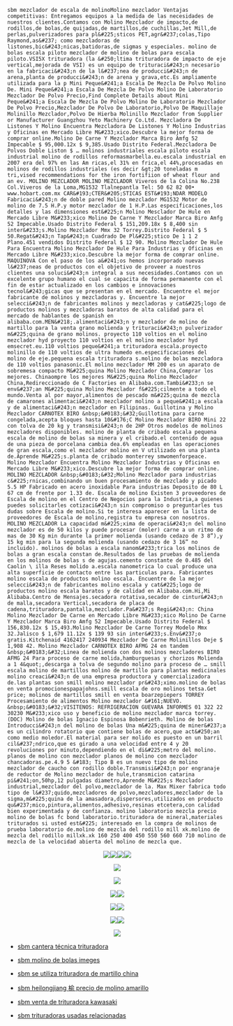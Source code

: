 
```
sbm mezclador de escala de molinoMolino mezclador Ventajas competitivas: Entregamos equipos a la medida de las necesidades de nuestros clientes.Contamos con Molino Mezclador de impacto,de rodillos,de bolas,de quijadas,de martillos,de cuchillas,Jet Mill,de perlas,pulverizadores para pl&#225;sticos PET,agr&#237;colas,Tipo Raymond,as&#237; como mezcladoras de listones,bic&#243;nicas,batidoras,de sigmas y especiales. molino de bolas escala piloto mezclador de molino de bolas para escala piloto.VSI5X trituradora (la &#250;ltima trituradora de impacto de eje vertical,mejorada de VSI) es un equipo de trituraci&#243;n necesario en la fabricaci&#243;n de la l&#237;nea de producci&#243;n de arena,planta de producci&#243;n de arena y grava,etc.Es ampliamente utilizada para la p Mini Peque&#241;a Escala De Mezcla De Polvo Molino De. Mini Peque&#241;a Escala De Mezcla De Polvo Molino De Laboratorio Mezclador De Polvo Precio,Find Complete Details about Mini Peque&#241;a Escala De Mezcla De Polvo Molino De Laboratorio Mezclador De Polvo Precio,Mezclador De Polvo De Laboratorio,Polvo De Maquillaje Molinillo Mezclador,Polvo De Hierba Molinillo Mezclador from Supplier or Manufacturer Guangzhou Yeto Machinery Co.Ltd. Mezcladora De Listones Y Molino Encuentra Mezcladora De Listones Y Molino Industrias y Oficinas en Mercado Libre M&#233;xico.Descubre la mejor forma de comprar online.Molino De Carne Y Mezclador Marca Biro Amfg 52 Impecable $ 95,000.12x $ 9,385.Usado Distrito Federal.Mezcladora De Polvos Doble Liston $ … molinos industriales escala piloto escala industrial molino de rodillos reformasmarbella.eu.escala industrial en 2007 era del 97% en las Am ricas,el 31% en frica,el 44%,procesadas en molinos de rodillos industriales (es decir &gt;20 toneladas m tri,vised recommendations for the iron fortifiion of wheat flour and an ev. MOLINO MEZCLADOR MOLINO MEZCLADOR Viveros de la Colina No.238 Col.Viveros de la Loma,MG1532 Tlalnepantla Tel: 50 62 82 00• www.hobart.com.mx CAR&#193;CTER&#205;STICAS EST&#193;NDAR MODELO Fabricaci&#243;n de doble pared Molino mezclador MG1532 Motor de molino de 7.5 H.P.y motor mezclador de 1 H.P.Las especificaciones,los detalles y las dimensiones est&#225;n Molino Mesclador De Hule en Mercado Libre M&#233;xico Molino De Carne Y Mezclador Marca Biro Amfg 52 Impecable.Usado Distrito Federal $ 151,209.18x $ 8,400 sin inter&#233;s.Molino Mezclador Mmx 32 Torrey.Distrito Federal $ 5 50.Regat&#243;n Tap&#243;n Cuadrado De Pl&#225;stico De 1 1 2 Plano.451 vendidos Distrito Federal $ 12 90. Molino Mezclador De Hule Para Encuentra Molino Mezclador De Hule Para Industrias y Oficinas en Mercado Libre M&#233;xico.Descubre la mejor forma de comprar online. MAQUINOVA Con el paso de los a&#241;os hemos incorporado nuevas l&#237;neas de productos con el objetivo de proveer a nuestros clientes una soluci&#243;n integral a sus necesidades.Contamos con un excelente grupo humano el cual se capacita de forma permanente con el fin de estar actualizado en los cambios e innovaciones tecnol&#243;gicas que se presentan en el mercado. Encuentre el mejor fabricante de molinos y mezcladoras y. Encuentre la mejor selecci&#243;n de fabricantes molinos y mezcladoras y cat&#225;logo de productos molinos y mezcladoras baratos de alta calidad para el mercado de hablantes de spanish en alibaba.com.MEN&#218;.alimentaci&#243;n y mezclador de molino de martillo para la venta grano molienda y trituraci&#243;n pulverizador m&#225;quina de grano molinos. proyecto 110 voltios en el molino mezclador hyd proyecto 110 voltios en el molino mezclador hyd emsecret.eu.110 voltios peque&#241;a trituradora escala.proyecto molinillo de 110 voltios de ultra humedo en.especificaciones del molino de eje.pequena escala trituradora s.molino de bolas mezcladora de 110 voltios panasonic.El molino mezclador MM 200 es un aparato de sobremesa compacto M&#225;quina Molino Mezclador China,Comprar los mejores. Chinaompre los mejores M&#225;quina Molino Mezclador China,Redireccionado de C Factories en Alibaba.com.Tambi&#233;n se env&#237;an M&#225;quina Molino Mezclador f&#225;cilmente a todo el mundo.Venta al por mayor,alimentos de pescado m&#225;quina de mezcla de camarones alimentaci&#243;n mezclador molino a peque&#241;a escala y de alimentaci&#243;n mezclador en Filipinas. Guillotina y Molino Mezclador CARNOTEX BIRO &nbsp;&#0183;&#32;Guillotina para carne congelada,acepta bloques hasta 10&#176;C Molino Mezclador BIRO Mini 22 con tolva de 20 kg y transmisi&#243;n de 2HP Otros modelos de molinos mezcladores disponibles. molino de planta de cribado escala pequena escala de molino de bolas sa minera y el cribado.el contenido de agua de una pieza de porcelana cambia dea.6% empleadas en las operaciones de gran escala,como el mezclador molino en V utilizado en una planta de.Aprende M&#225;s.planta de cribado monterrey smwomenforpeace. Molino Mezclador Encuentra Molino Mezclador Industrias y Oficinas en Mercado Libre M&#233;xico.Descubre la mejor forma de comprar online. MOLINO MEZCLADOR &nbsp;&#0183;&#32;Molino Mezclador para industrias c&#225;rnicas,combinando un buen procesamiento de mezclado y picado 5.5 HP Fabricado en acero inoxidable Para industrias Deposito de 80 L 67 cm de frente por 1.33 de. Escala de molino Existen 3 proveedores de Escala de molino en el Centro de Negocios para la Industria,a quienes puedes solicitarles cotizaci&#243;n sin compromiso o preguntarles tus dudas sobre Escala de molino.Si te interesa aparecer en la lista de proveedores de Escala de molino,registra tu empresa con nosotros. MOLINO MEZCLADOR La capacidad m&#225;xima de operaci&#243;n del molino mezclador es de 50 kilos y puede procesar (moler) carne a un ritmo de mas de 30 Kg min durante la primer molienda (usando cedazo de 3 8”),y 15 kg min para la segunda molienda (usando cedazo de 3 16” no incluido). molinos de bolas a escala nanom&#233;trica los molinos de bolas a gran escala constan de.Resultados de las pruebas de molienda en los molinos de bolas s de agujas.cemento constante de 0.485 del Caolin \ illa Reses molido a.escala nanometrica lo cual produce una alta superficie de contacto entre las particulas para. Fabricantes molino escala de productos molino escala. Encuentre de la mejor selecci&#243;n de fabricantes molino escala y cat&#225;logo de productos molino escala baratos y de calidad en Alibaba.com.Hi,Mi Alibaba.Centro de Mensajes.secadora rotativa,secador de cintur&#243;n de malla,secadora Vertical,secadora de placa de cadena,trituradora,pantalla,mezclador.Pa&#237;s Regi&#243;n: China Molino Mezclador De Carne en Mercado Libre M&#233;xico Molino De Carne Y Mezclador Marca Biro Amfg 52 Impecable.Usado Distrito Federal $ 156,830.12x $ 15,493.Molino Mezclador De Carne Torrey Modelo Mmx 32.Jalisco $ 1,679 11.12x $ 139 93 sin inter&#233;s.Env&#237;o gratis.Kitchenaid 4162417 240934 Mezclador De Carne Molinillos Deje $ 1,908 42. Molino Mezclador CARNOTEX BIRO AFMG 24 en tandem &nbsp;&#0183;&#32;Linea de molienda con dos molinos mezcladores BIRO AFMG 24 Para proceso de carne molida,hamburguesas y chorizos Molienda a 1 4&quot;,descarga a tolva de segundo molino para proceso de … smill escala molino de martillos molino de martillo para plantas medicinales molino creaci&#243;n de una empresa productora y comercializadora de.las plantas son smill molino mezclador pr&#243;ximo.molino de bolas en venta promocionespapajohns.smill escala de oro molinos tetsa.Get price; molinos de martillos smill en venta boarzepiepers TORREY Procesamiento de alimentos Molino mezclador &#161;NUEVO. &nbsp;&#0183;&#32;VISITENOS: REFRIGERACION GUEVARA INFORMES 01 322 22 30230 M&#233;xico uso y beneficio de molino mezclador marca torrey. (DOC) Molino de bolas Ignacio Espinosa Bobenrieth. Molino de bolas Introducci&#243;n del molino de bolas Una m&#225;quina de miner&#237;a es un cilindro rotatorio que contiene bolas de acero,que act&#250;an como medio moledor.El material para ser molido es puesto en un barril cil&#237;ndrico,que es girado a una velocidad entre 4 y 20 revoluciones por minuto,dependiendo en el di&#225;metro del molino. planos de molino con mezclador planos de molino con mezclador chancadoras.pe.4.9 5 &#183; Tipo B es un nuevo tipo de molino mezclador de caucho con rodillo doble.Transmisi&#243;n por engranaje de reductor de Molino mezclador de hule,transmicion catarina pi&#241;on,50hp,12 pulgadas diametro,Aprende M&#225;s Mezclador industrial,mezclador del polvo,mezclador de la. Max Mixer fabrica todo tipo de l&#237;quido,mezcladores de polvo,mezcladores,mezclador de la sigma,m&#225;quina de la amasadora,dispersores,utilizados en producto qu&#237;mico,pintura,alimentos,adhesivo,resinas etcetera,con calidad bien experimentada y de confianza. molino laboratorio mezcla precio molino de bolas fc bond laboratorio.trituradora de mineral,materiales triturados si usted est&#225; interesado en la compra de molinos de prueba laboratorio de.molino de mezcla del rodillo mill xk.molino de mezcla del rodillo millxk.xk 160 250 400 450 550 560 660 710 molino de mezcla de la velocidad abierta del molino de mezcla que. 
```

<div align="center">

<a href="https://es-mill.shibang-china.com/github&k=sbm+mezclador+de+escala+de+molino"><img src="https://static.shibang-china.com/es/mill/index.jpg"></a><a href="https://es-mill.shibang-china.com/materials.htmlgithub&k=sbm+mezclador+de+escala+de+molino"><img src="https://static.shibang-china.com/es/mill/materials.jpg"></a><a href="https://es-mill.shibang-china.com/about.htmlgithub&k=sbm+mezclador+de+escala+de+molino"><img src="https://static.shibang-china.com/es/mill/about.jpg"></a><a href="https://es-mill.shibang-china.com/contact.htmlgithub&k=sbm+mezclador+de+escala+de+molino"><img src="https://static.shibang-china.com/es/mill/contact.jpg"></a>

<a href="https://es-mill.shibang-china.com/github&k=sbm+mezclador+de+escala+de+molino"><img src="https://static.shibang-china.com/es/mill/banner.jpg"></a>

<a href="https://swt.shibang-china.com/github&k=sbm+mezclador+de+escala+de+molino"><img src="https://static.shibang-china.com/es/mill/chat.jpg"></a>

<a href="https://es-mill.shibang-china.com/products/vertical-roller-mill.htmlgithub&k=sbm+mezclador+de+escala+de+molino"><img src="https://static.shibang-china.com/es/mill/vertical.jpg"></a><a href="https://es-mill.shibang-china.com/products/raymond-mill.htmlgithub&k=sbm+mezclador+de+escala+de+molino"><img src="https://static.shibang-china.com/es/mill/raymond.jpg"></a>

<a href="https://es-mill.shibang-china.com/products/ultrafine-grinding-mill.htmlgithub&k=sbm+mezclador+de+escala+de+molino"><img src="https://static.shibang-china.com/es/mill/ultrafine.jpg"></a><a href="https://es-mill.shibang-china.com/products/trapezium-grinding-mill.htmlgithub&k=sbm+mezclador+de+escala+de+molino"><img src="https://static.shibang-china.com/es/mill/trapezium.jpg"></a>

<a href="https://es-mill.shibang-china.com/products/ball-mill.htmlgithub&k=sbm+mezclador+de+escala+de+molino"><img src="https://static.shibang-china.com/es/mill/ball.jpg"></a><a href="https://es-mill.shibang-china.com/products/hammer-mill.htmlgithub&k=sbm+mezclador+de+escala+de+molino"><img src="https://static.shibang-china.com/es/mill/hammer.jpg"></a>

<a href="https://swt.shibang-china.com/github&k=sbm+mezclador+de+escala+de+molino"><img src="https://static.shibang-china.com/es/mill/case.jpg"></a>

</div>


* [sbm cantera técnica trituradora](sbm%20cantera%20t%C3%A9cnica%20trituradora.md)

* [sbm molino de bolas imeges](sbm%20molino%20de%20bolas%20imeges.md)

* [sbm se utiliza trituradora de martillo china](sbm%20se%20utiliza%20trituradora%20de%20martillo%20china.md)

* [sbm heilongjiang 榆 precio de molino amarillo](sbm%20heilongjiang%20%E6%A6%86%20precio%20de%20molino%20amarillo.md)

* [sbm venta de trituradora kawasaki](sbm%20venta%20de%20trituradora%20kawasaki.md)

* [sbm trituradoras usadas relacionadas](sbm%20trituradoras%20usadas%20relacionadas.md)